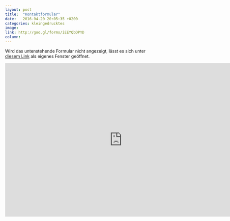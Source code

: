 ```yaml
---
layout: post
title:  "Kontaktformular"
date:   2016-04-20 20:05:35 +0200
categories: kleingedrucktes
image:
link: http://goo.gl/forms/iEEYQbDPYD
column:
---
```

Wird das untenstehende Formular nicht angezeigt, lässt es sich unter [diesem Link](http://goo.gl/forms/iEEYQbDPYD) als eigenes Fenster geöffnet.
<iframe src="https://docs.google.com/forms/d/e/1FAIpQLSdrXhmA0onlcX2vZTlSv-Co8OyFP9xEpZsJw7UPvoml6E92-Q/viewform?embedded=true" width="760" height="500" frameborder="0" marginheight="0" marginwidth="0">Wird geladen...</iframe> 
